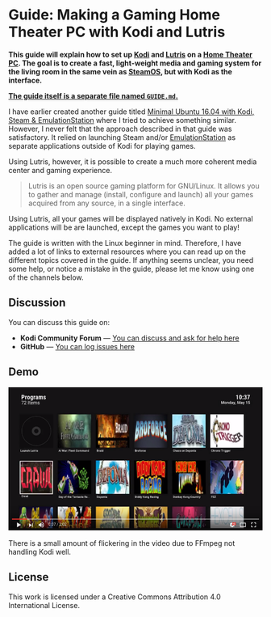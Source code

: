 # Guide: Making a Gaming Home Theater PC with Kodi and Lutris

**This guide will explain how to set up [Kodi](https://en.wikipedia.org/wiki/Kodi_\(software\)) and [Lutris](https://lutris.net/) on a [Home Theater PC](https://en.wikipedia.org/wiki/Home_theater_PC). The goal is to create a fast, light-weight media and gaming system for the living room in the same vein as [SteamOS](https://en.wikipedia.org/wiki/SteamOS), but with Kodi as the interface.**

[**The guide itself is a separate file named `GUIDE.md`.**](./GUIDE.md)

I have earlier created another guide titled [Minimal Ubuntu 16.04 with Kodi, Steam & EmulationStation](http://forum.kodi.tv/showthread.php?tid=282593) where I tried to achieve something similar. However, I never felt that the approach described in that guide was satisfactory. It relied on launching Steam and/or [EmulationStation](http://www.emulationstation.org/) as separate applications outside of Kodi for playing games.

Using Lutris, however, it is possible to create a much more coherent media center and gaming experience.

> Lutris is an open source gaming platform for GNU/Linux. It allows you to gather and manage (install, configure and launch) all your games acquired from any source, in a single interface.

Using Lutris, all your games will be displayed natively in Kodi. No external applications will be are launched, except the games you want to play!

The guide is written with the Linux beginner in mind. Therefore, I have added a lot of links to external resources where you can read up on the different topics covered in the guide. If anything seems unclear, you need some help, or notice a mistake in the guide, please let me know using one of the channels below.

## Discussion

You can discuss this guide on:

* **Kodi Community Forum** — [You can discuss and ask for help here](http://forum.kodi.tv/showthread.php?tid=314656)
* **GitHub** — [You can log issues here](https://github.com/solbero/guide-kodi-lutris/issues)

## Demo

[![Click to watch a demo](./images/demo.png)](https://youtu.be/F2CYRGDAZqU)

There is a small amount of flickering in the video due to FFmpeg not handling Kodi well.

## License

This work is licensed under a Creative Commons Attribution 4.0 International License.